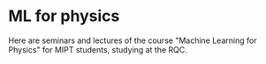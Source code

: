 # ML for physics
Here are seminars and lectures of the course "Machine Learning for Physics" for MIPT students, studying at the RQC.
